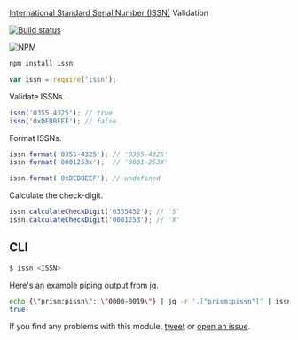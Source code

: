 [International Standard Serial Number (ISSN)](http://www.issn.org/understanding-the-issn/what-is-an-issn/) Validation

[![Build status](https://api.travis-ci.org/richdouglasevans/issn.png) ](https://travis-ci.org/richdouglasevans/issn)

[![NPM](https://nodei.co/npm/issn.png?compact=true)](https://nodei.co/npm/issn/)

```bash
npm install issn
```
```js
var issn = require('issn');
```

Validate ISSNs.

```js
issn('0355-4325'); // true
issn('0xDEDBEEF'); // false
```

Format ISSNs.

```js
issn.format('0355-4325'); // '0355-4325'
issn.format('0001253x');  // '0001-253X'

issn.format('0xDEDBEEF'); // undefined
```

Calculate the check-digit.

```js
issn.calculateCheckDigit('0355432'); // '5'
issn.calculateCheckDigit('0001253'); // 'X'
```

## CLI

```bash
$ issn <ISSN>
```

Here's an example piping output from [jq](https://stedolan.github.io/jq/).

```bash
echo {\"prism:pissn\": \"0000-0019\"} | jq -r '.["prism:pissn"]' | issn
true
```

If you find any problems with this module, [tweet](https://twitter.com/richdevans) or
[open an issue](https://github.com/richdouglasevans/issn/issues?state=open).
